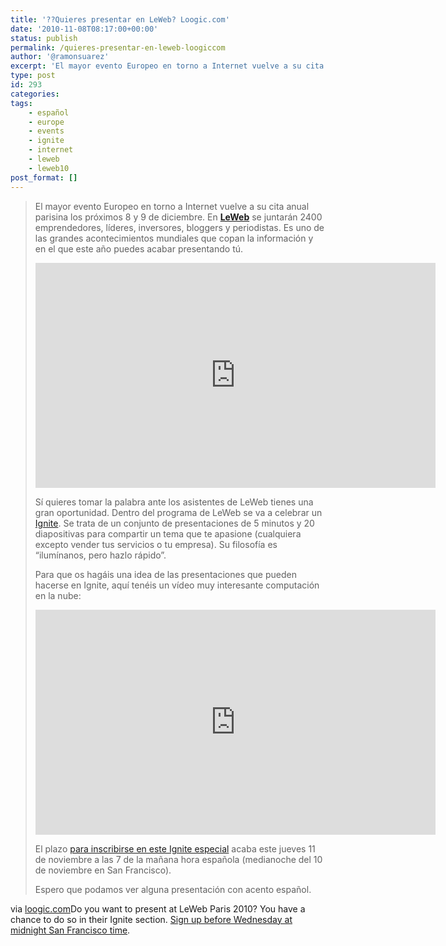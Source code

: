 ```yaml
---
title: '??Quieres presentar en LeWeb? Loogic.com'
date: '2010-11-08T08:17:00+00:00'
status: publish
permalink: /quieres-presentar-en-leweb-loogiccom
author: '@ramonsuarez'
excerpt: 'El mayor evento Europeo en torno a Internet vuelve a su cita anual parisina los pr??ximos 8 y 9 de diciembre. En LeWeb se juntar??n 2400 emprendedores, l??deres, inversores, bloggers y periodistas. Es uno de las grandes acontecimientos mundiales que ...'
type: post
id: 293
categories:
tags:
    - español
    - europe
    - events
    - ignite
    - internet
    - leweb
    - leweb10
post_format: []
---
```

> El mayor evento Europeo en torno a Internet vuelve a su cita anual parisina los próximos 8 y 9 de diciembre. En **[LeWeb](http://bit.ly/bfn5EV "Apúntate a LeWeb")** se juntarán 2400 emprendedores, líderes, inversores, bloggers y periodistas. Es uno de las grandes acontecimientos mundiales que copan la información y en el que este año puedes acabar presentando tú.
> 
> <span class="embed-youtube" style="text-align:center; display: block;"><iframe allowfullscreen="true" class="youtube-player" height="360" sandbox="allow-scripts allow-same-origin allow-popups allow-presentation" src="https://www.youtube.com/embed/dZ6O44xlk90?version=3&rel=1&showsearch=0&showinfo=1&iv_load_policy=1&fs=1&hl=en-US&autohide=2&wmode=transparent" style="border:0;" width="640"></iframe></span>
> 
> Sí quieres tomar la palabra ante los asistentes de LeWeb tienes una gran oportunidad. Dentro del programa de LeWeb se va a celebrar un [Ignite](http://igniteshow.com/). Se trata de un conjunto de presentaciones de 5 minutos y 20 diapositivas para compartir un tema que te apasione (cualquiera excepto vender tus servicios o tu empresa). Su filosofía es “ilumínanos, pero hazlo rápido”.
> 
> Para que os hagáis una idea de las presentaciones que pueden hacerse en Ignite, aquí tenéis un vídeo muy interesante computación en la nube:
> 
> <span class="embed-youtube" style="text-align:center; display: block;"><iframe allowfullscreen="true" class="youtube-player" height="360" sandbox="allow-scripts allow-same-origin allow-popups allow-presentation" src="https://www.youtube.com/embed/1zYpsumw-Gc?version=3&rel=1&showsearch=0&showinfo=1&iv_load_policy=1&fs=1&hl=en-US&autohide=2&wmode=transparent" style="border:0;" width="640"></iframe></span>
> 
> El plazo [para inscribirse en este Ignite especial](http://igniteleweb.producteev.com/home.php) acaba este jueves 11 de noviembre a las 7 de la mañana hora española (medianoche del 10 de noviembre en San Francisco).
> 
> Espero que podamos ver alguna presentación con acento español.

via [loogic.com](http://loogic.com/%c2%bfquieres-presentar-en-leweb/)</div>Do you want to present at LeWeb Paris 2010? You have a chance to do so in their Ignite section. [Sign up before Wednesday at midnight San Francisco time](http://igniteleweb.producteev.com/home.php).

</div>